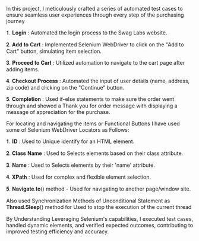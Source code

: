 
In this project, I meticulously crafted a series of automated test cases to ensure seamless user experiences through every step of the purchasing journey 

𝟏. 𝐋𝐨𝐠𝐢𝐧 : Automated the login process to the Swag Labs website.

𝟐. 𝐀𝐝𝐝 𝐭𝐨 𝐂𝐚𝐫𝐭 : Implemented Selenium WebDriver to click on the "Add to   Cart" button, simulating item selection.

𝟑. 𝐏𝐫𝐨𝐜𝐞𝐞𝐝 𝐭𝐨 𝐂𝐚𝐫𝐭 : Utilized automation to navigate to the cart page after adding items.

𝟒. 𝐂𝐡𝐞𝐜𝐤𝐨𝐮𝐭 𝐏𝐫𝐨𝐜𝐞𝐬𝐬 : Automated the input of user details (name, address, zip code) and clicking on the "Continue" button.

𝟓. 𝐂𝐨𝐦𝐩𝐥𝐞𝐭𝐢𝐨𝐧 : Used if-else statements to make sure the order went through and showed a Thank you for order message with displaying a message of appreciation for the purchase.

For locating and navigating the items or Functional Buttons I have used some of Selenium WebDriver Locators as Follows:

𝟏. 𝐈𝐃 : Used to Unique identify for an HTML element.

𝟐. 𝐂𝐥𝐚𝐬𝐬 𝐍𝐚𝐦𝐞 : Used to Selects elements based on their class attribute.

𝟑. 𝐍𝐚𝐦𝐞 : Used to Selects elements by their 'name' attribute.

𝟒. 𝐗𝐏𝐚𝐭𝐡 : Used for complex and flexible element selection.

𝟓. 𝐍𝐚𝐯𝐢𝐠𝐚𝐭𝐞.𝐭𝐨() method - Used for navigating to another page/window site.

Also used Synchronization Methods of Unconditional Statement as 𝐓𝐡𝐫𝐞𝐚𝐝.𝐒𝐥𝐞𝐞𝐩() method for Used to stop the execution of the current thread

By Understanding Leveraging Selenium's capabilities, I executed test cases, handled dynamic elements, and verified expected outcomes, contributing to improved testing efficiency and accuracy. 






